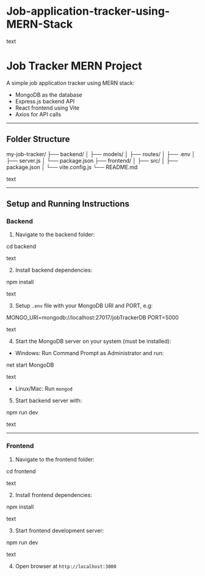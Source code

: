# Job-application-tracker-using-MERN-Stack

text
# Job Tracker MERN Project

A simple job application tracker using MERN stack:
- MongoDB as the database
- Express.js backend API
- React frontend using Vite
- Axios for API calls

---

## Folder Structure

my-job-tracker/
├── backend/
│ ├── models/
│ ├── routes/
│ ├── .env
│ ├── server.js
│ └── package.json
├── frontend/
│ ├── src/
│ ├── package.json
│ └── vite.config.js
└── README.md

text

---

## Setup and Running Instructions

### Backend

1. Navigate to the backend folder:

cd backend

text

2. Install backend dependencies:

npm install

text

3. Setup `.env` file with your MongoDB URI and PORT, e.g:

MONGO_URI=mongodb://localhost:27017/jobTrackerDB
PORT=5000

text

4. Start the MongoDB server on your system (must be installed):

- Windows: Run Command Prompt as Administrator and run:

net start MongoDB

text

- Linux/Mac: Run `mongod`

5. Start backend server with:

npm run dev

text

---

### Frontend

1. Navigate to the frontend folder:

cd frontend

text

2. Install frontend dependencies:

npm install

text

3. Start frontend development server:

npm run dev

text

4. Open browser at `http://localhost:3000`